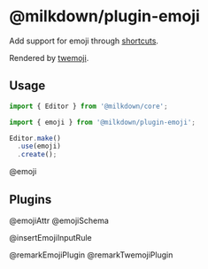 # @milkdown/plugin-emoji

Add support for emoji through [shortcuts](https://www.webfx.com/tools/emoji-cheat-sheet/).

Rendered by [twemoji](https://github.com/twitter/twemoji).

## Usage

```typescript
import { Editor } from '@milkdown/core';

import { emoji } from '@milkdown/plugin-emoji';

Editor.make()
  .use(emoji)
  .create();
```

@emoji

## Plugins

@emojiAttr
@emojiSchema

@insertEmojiInputRule

@remarkEmojiPlugin
@remarkTwemojiPlugin
